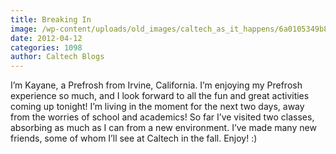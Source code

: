 ```yaml
---
title: Breaking In
image: /wp-content/uploads/old_images/caltech_as_it_happens/6a0105349b8251970b016304106429970d.jpg
date: 2012-04-12
categories: 1098
author: Caltech Blogs
---
```


I’m Kayane, a Prefrosh from Irvine, California. I’m enjoying my Prefrosh experience so much, and I look forward to all the fun and great activities coming up tonight! I’m living in the moment for the next two days, away from the worries of school and academics! So far I’ve visited two classes, absorbing as much as I can from a new environment. I’ve made many new friends, some of whom I’ll see at Caltech in the fall. Enjoy! :)

